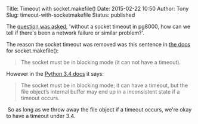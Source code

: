 Title: Timeout with socket.makefile()
Date: 2015-02-22 10:50
Author: Tony
Slug: timeout-with-socketmakefile
Status: published

The [question was asked](https://groups.google.com/forum/#!topic/pg8000/3BefdOSvg5g), 'without a socket timeout in pg8000, how can we tell if there's been a network failure or similar problem?'.  
  
The reason the socket timeout was removed was this sentence in [the docs](https://docs.python.org/2/library/socket.html#socket.socket.makefile) for socket.makefile():  

> The socket must be in blocking mode (it can not have a timeout).

However in the [Python 3.4 docs](https://docs.python.org/3.4/library/socket.html#socket.socket.makefile) it says:  

> The socket must be in blocking mode; it can have a timeout, but the file object’s internal buffer may end up in a inconsistent state if a timeout occurs.

 So as long as we throw away the file object if a timeout occurs, we're okay to have a timeout under 3.4.

</p>

